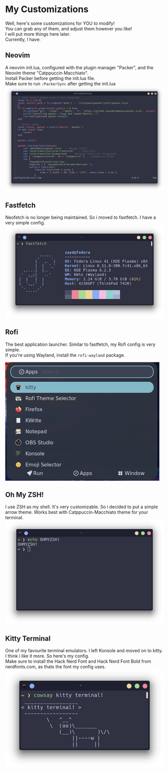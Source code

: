 # My Customizations
Well, here's some customizations for YOU to modify!\
You can grab any of them, and adjust them however you like!\
I will put more things here later.\
Currently, I have:
## Neovim
A neovim init.lua, configured with the plugin manager "Packer", and the Neovim theme "Catppuccin Macchiato".\
Install Packer before getting the init.lua file.\
Make sure to run `:PackerSync` after getting the init.lua
![Neovim](screenshots/neovim.png)
## Fastfetch
Neofetch is no longer being maintained. So i moved to fastfetch. I have a very simple config.
![Fastfetch](screenshots/fastfetch.png)
## Rofi
The best application launcher. Similar to fastfetch, my Rofi config is very simple.\
If you're using Wayland, install the `rofi-wayland` package.

![Rofi](screenshots/rofi.png)
## Oh My ZSH!
I use ZSH as my shell. It's very customizable. So i decided to put a simple arrow theme. Works best with Catppuccin-Macchiato theme for your terminal.
![OhMyZSH](screenshots/ohmyzsh.png)
## Kitty Terminal
One of my favourite terminal emulators. I left Konsole and moved on to kitty. I think i like it more. So here's my config.\
Make sure to install the Hack Nerd Font and Hack Nerd Font Bold from nerdfonts.com, as thats the font my config uses.
![kitty](screenshots/kitty.png)
